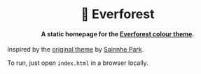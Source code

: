 <h1 align="center">
  🍃 Everforest
</h1>

<h4 align="center">A static homepage for the <a href =ttps://github.com/sainnhe/everforest>Everforest colour theme</a>.</h4>

Inspired by the [original theme](https://github.com/sainnhe/everforest) by [Sainnhe Park](https://github.com/sainnhe).

To run, just open `index.html` in a browser locally.